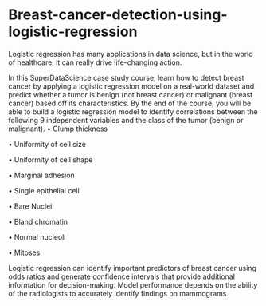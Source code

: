 # Breast-cancer-detection-using-logistic-regression
Logistic regression has many applications in data science, but in the world of healthcare, it can
really drive life-changing action.

In this SuperDataScience case study course, learn how to detect breast cancer by applying a
logistic regression model on a real-world dataset and predict whether a tumor is benign (not
breast cancer) or malignant (breast cancer) based off its characteristics.
By the end of the course, you will be able to build a logistic regression model to identify
correlations between the following 9 independent variables and the class of the tumor (benign or
malignant).
• Clump thickness

• Uniformity of cell size

• Uniformity of cell shape

• Marginal adhesion

• Single epithelial cell

• Bare Nuclei

• Bland chromatin

• Normal nucleoli

• Mitoses

Logistic regression can identify important predictors of breast cancer using odds ratios and
generate confidence intervals that provide additional information for decision-making. Model
performance depends on the ability of the radiologists to accurately identify findings on
mammograms.
